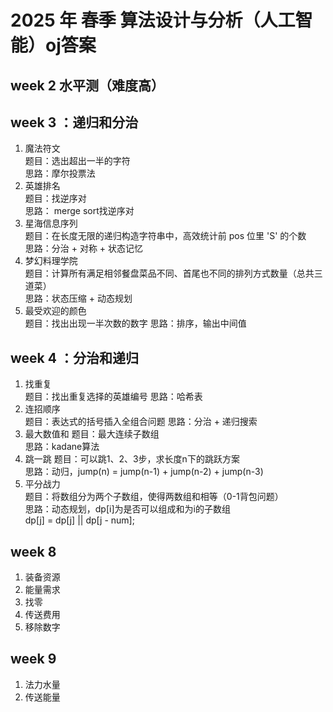 # 2025 年 春季 算法设计与分析（人工智能）oj答案

## week 2 水平测（难度高）

## week 3 ：递归和分治
1. 魔法符文  
题目：选出超出一半的字符  
思路：摩尔投票法  
2. 英雄排名  
题目：找逆序对  
思路： merge sort找逆序对   
3. 星海信息序列  
题目：在长度无限的递归构造字符串中，高效统计前 pos 位里 'S' 的个数   
思路：分治 + 对称 + 状态记忆    
4. 梦幻料理学院  
题目：计算所有满足相邻餐盘菜品不同、首尾也不同的排列方式数量（总共三道菜）  
思路：状态压缩 + 动态规划  
5. 最受欢迎的颜色  
题目：找出出现一半次数的数字
思路：排序，输出中间值

## week 4 ：分治和递归
1. 找重复  
题目：找出重复选择的英雄编号
思路：哈希表
2. 连招顺序  
题目：表达式的括号插入全组合问题
思路：分治 + 递归搜索
3. 最大数值和
题目：最大连续子数组  
思路：kadane算法
4. 跳一跳
题目：可以跳1、2、3步，求长度n下的跳跃方案  
思路：动归，jump(n) = jump(n-1) + jump(n-2) + jump(n-3)
5. 平分战力  
题目：将数组分为两个子数组，使得两数组和相等（0-1背包问题）  
思路：动态规划，dp[i]为是否可以组成和为i的子数组  
dp[j] = dp[j] || dp[j - num];    

## week 8
1. 装备资源
2. 能量需求
3. 找零
4. 传送费用
5. 移除数字
## week 9
1. 法力水量
2. 传送能量

